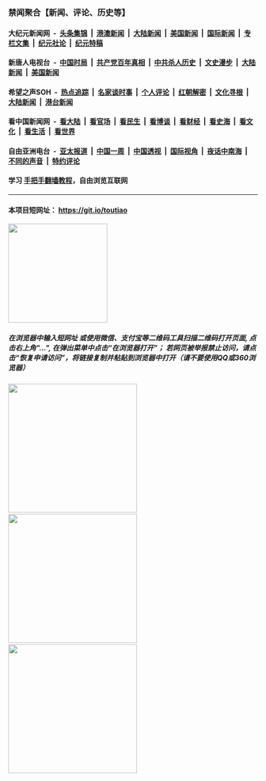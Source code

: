 ### 禁闻聚合【新闻、评论、历史等】

#### 大纪元新闻网 &nbsp;-&nbsp; [头条集锦](indexes/E头条集锦.md?t=02150902) &nbsp;|&nbsp; [港澳新闻](indexes/E港澳新闻.md?t=02150902)  &nbsp;|&nbsp; [大陆新闻](indexes/E大陆新闻.md?t=02150902) &nbsp;|&nbsp; [美国新闻](indexes/E美国新闻.md?t=02150902) &nbsp;|&nbsp; [国际新闻](indexes/E国际新闻.md?t=02150902) &nbsp;|&nbsp; [专栏文集](indexes/E专栏文集.md?t=02150902) &nbsp;|&nbsp; [纪元社论](indexes/E纪元社论.md?t=02150902) &nbsp;|&nbsp; [纪元特稿](indexes/E纪元特稿.md?t=02150902) 

#### 新唐人电视台 &nbsp;-&nbsp; [中国时局](indexes/N中国时局.md?t=02150902) &nbsp;|&nbsp; [共产党百年真相](indexes/N共产党百年真相.md?t=02150902) &nbsp;|&nbsp; [中共杀人历史](indexes/N中共杀人历史.md?t=02150902) &nbsp;|&nbsp; [文史漫步](indexes/N文史漫步.md?t=02150902) &nbsp;|&nbsp; [大陆新闻](indexes/N大陆新闻.md?t=02150902) &nbsp;|&nbsp; [美国新闻](indexes/N美国新闻.md?t=02150902)

#### 希望之声SOH &nbsp;-&nbsp; [热点追踪](indexes/H热点追踪.md?t=02150902) &nbsp;|&nbsp; [名家谈时事](indexes/H名家谈时事.md?t=02150902) &nbsp;|&nbsp; [个人评论](indexes/H个人评论.md?t=02150902)  &nbsp;|&nbsp; [红朝解密](indexes/H红朝解密.md?t=02150902) &nbsp;|&nbsp; [文化寻根](indexes/H文化寻根.md?t=02150902) &nbsp;|&nbsp; [大陆新闻](indexes/H大陆新闻.md?t=02150902) &nbsp;|&nbsp; [港台新闻](indexes/H港台新闻.md?t=02150902)

#### 看中国新闻网 &nbsp;-&nbsp; [看大陆](indexes/S看大陆.md?t=02150902) &nbsp;|&nbsp; [看官场](indexes/S看官场.md?t=02150902) &nbsp;|&nbsp; [看民生](indexes/S看民生.md?t=02150902)  &nbsp;|&nbsp; [看博谈](indexes/S看博谈.md?t=02150902) &nbsp;|&nbsp; [看财经](indexes/S看财经.md?t=02150902) &nbsp;|&nbsp; [看史海](indexes/S看史海.md?t=02150902) &nbsp;|&nbsp; [看文化](indexes/S看文化.md?t=02150902) &nbsp;|&nbsp; [看生活](indexes/S看生活.md?t=02150902) &nbsp;|&nbsp; [看世界](indexes/S看世界.md?t=02150902)

#### 自由亚洲电台 &nbsp;-&nbsp; [亚太报道](indexes/R亚太报道.md?t=02150902) &nbsp;|&nbsp; [中国一周](indexes/R中国一周.md?t=02150902) &nbsp;|&nbsp; [中国透视](indexes/R中国透视.md?t=02150902)  &nbsp;|&nbsp; [国际视角](indexes/R国际视角.md?t=02150902) &nbsp;|&nbsp; [夜话中南海](indexes/R夜话中南海.md?t=02150902) &nbsp;|&nbsp; [不同的声音](indexes/R不同的声音.md?t=02150902) &nbsp;|&nbsp; [特约评论](indexes/R特约评论.md?t=02150902)

#### 学习 [手把手翻墙教程](https://github.com/gfw-breaker/guides/wiki)，自由浏览互联网

----

#### 本项目短网址： https://git.io/toutiao
<img src="https://raw.githubusercontent.com/gfw-breaker/banned-news/master/scripts/img/qr.png" width="200px"/>  

##### 在浏览器中输入短网址 或使用微信、支付宝等二维码工具扫描二维码打开页面, 点击右上角"...", 在弹出菜单中点击“在浏览器打开”； 若网页被举报禁止访问，请点击“恢复申请访问”，将链接复制并粘贴到浏览器中打开（请不要使用QQ或360浏览器）

<img src="https://raw.githubusercontent.com/gfw-breaker/banned-news/master/scripts/img/1.png" width="260px"/> &nbsp; <img src="https://raw.githubusercontent.com/gfw-breaker/banned-news/master/scripts/img/2.png" width="260px"/> &nbsp; <img src="https://raw.githubusercontent.com/gfw-breaker/banned-news/master/scripts/img/3.png" width="260px"/>
